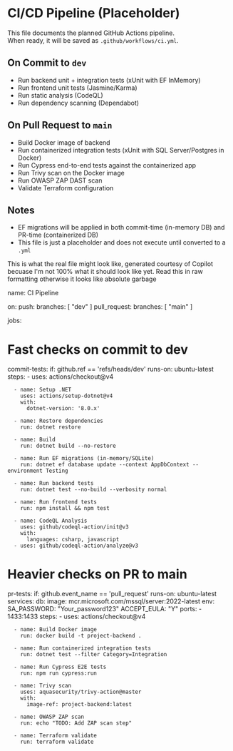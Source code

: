 # CI/CD Pipeline (Placeholder)

This file documents the planned GitHub Actions pipeline.  
When ready, it will be saved as `.github/workflows/ci.yml`.

## On Commit to `dev`
- Run backend unit + integration tests (xUnit with EF InMemory)
- Run frontend unit tests (Jasmine/Karma)
- Run static analysis (CodeQL)
- Run dependency scanning (Dependabot)

## On Pull Request to `main`
- Build Docker image of backend
- Run containerized integration tests (xUnit with SQL Server/Postgres in Docker)
- Run Cypress end-to-end tests against the containerized app
- Run Trivy scan on the Docker image
- Run OWASP ZAP DAST scan
- Validate Terraform configuration

## Notes
- EF migrations will be applied in both commit-time (in-memory DB) and PR-time (containerized DB)
- This file is just a placeholder and does not execute until converted to a `.yml`

This is what the real file might look like, generated courtesy of Copilot becuase I'm not 100% what it should look like yet. Read this in raw formatting otherwise it looks like absolute garbage

name: CI Pipeline

on:
  push:
    branches: [ "dev" ]
  pull_request:
    branches: [ "main" ]

jobs:
  # Fast checks on commit to dev
  commit-tests:
    if: github.ref == 'refs/heads/dev'
    runs-on: ubuntu-latest
    steps:
      - uses: actions/checkout@v4

      - name: Setup .NET
        uses: actions/setup-dotnet@v4
        with:
          dotnet-version: '8.0.x'

      - name: Restore dependencies
        run: dotnet restore

      - name: Build
        run: dotnet build --no-restore

      - name: Run EF migrations (in-memory/SQLite)
        run: dotnet ef database update --context AppDbContext --environment Testing

      - name: Run backend tests
        run: dotnet test --no-build --verbosity normal

      - name: Run frontend tests
        run: npm install && npm test

      - name: CodeQL Analysis
        uses: github/codeql-action/init@v3
        with:
          languages: csharp, javascript
      - uses: github/codeql-action/analyze@v3

  # Heavier checks on PR to main
  pr-tests:
    if: github.event_name == 'pull_request'
    runs-on: ubuntu-latest
    services:
      db:
        image: mcr.microsoft.com/mssql/server:2022-latest
        env:
          SA_PASSWORD: "Your_password123"
          ACCEPT_EULA: "Y"
        ports:
          - 1433:1433
    steps:
      - uses: actions/checkout@v4

      - name: Build Docker image
        run: docker build -t project-backend .

      - name: Run containerized integration tests
        run: dotnet test --filter Category=Integration

      - name: Run Cypress E2E tests
        run: npm run cypress:run

      - name: Trivy scan
        uses: aquasecurity/trivy-action@master
        with:
          image-ref: project-backend:latest

      - name: OWASP ZAP scan
        run: echo "TODO: Add ZAP scan step"

      - name: Terraform validate
        run: terraform validate
